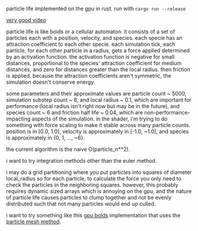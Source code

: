 particle life implemented on the gpu in rust.
run with ```cargo run --release```

[very good video](https://www.youtube.com/watch?v=p4YirERTVF0)

particle life is like boids or a cellular automaton. it consists of a set of particles each with a position, velocity, and species. each specie has an attraction coefficient to each other specie. each simulation tick, each particle, for each other particle in a radius, gets a force applied determined by an activation function. the activation function is negative for small distances, proportional to the species' attraction coefficient for medium distances, and zero for distances greater than the local radius. then friction is applied. because the attraction coefficients aren't symmetric, the simulation doesn't conserve energy.

some parameters and their approximate values are particle count ~ 5000, simulation substep count ~ 8, and local radius ~ 0.1, which are important for performance (local radius isn't right now but may be in the future), and species count ~ 6 and friction half life ~ 0.04, which are non-performance-impacting aspects of the simulation. in the shader, i'm trying to do something with force scaling to make it stable across many particle counts. position is in [0.0, 1.0], velocity is approximately in [-1.0, ~1.0], and species is approximately in {0, 1, ..., ~6}.

the current algorithm is the naive O(particle_n**2).

i want to try integration methods other than the euler method.

i may do a grid partitioning where you put particles into squares of diameter local_radius so for each particle, to calculate the force you only need to check the particles in the neighboring squares. however, this probably requires dynamic sized arrays which is annoying on the gpu, and the nature of particle life causes particles to clump together and not be evenly distributed such that not many particles would end up culled.

i want to try something like this [gpu boids](https://observablehq.com/@rreusser/gpgpu-boids) implementation that uses the [particle mesh method](https://en.wikipedia.org/wiki/Particle_mesh).

